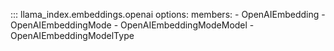 ::: llama_index.embeddings.openai
options:
members: - OpenAIEmbedding - OpenAIEmbeddingMode - OpenAIEmbeddingModeModel - OpenAIEmbeddingModelType
